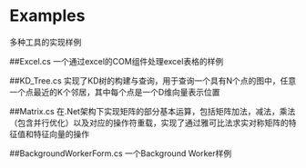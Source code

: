 # Examples
多种工具的实现样例

##Excel.cs
一个通过excel的COM组件处理excel表格的样例

##KD_Tree.cs
实现了KD树的构建与查询，用于查询一个具有N个点的图中，任意一个点最近的K个邻居，其中每个点是一个D维向量表示位置

##Matrix.cs
在.Net架构下实现矩阵的部分基本运算，包括矩阵加法，减法，乘法（包含并行优化）以及对应的操作符重载，实现了通过雅可比法求实对称矩阵的特征值和特征向量的操作

##BackgroundWorkerForm.cs
一个Background Worker样例
